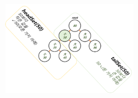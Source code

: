 <img src = "assets/built/postsImages/TheCornerstoneOfJava/2021-06-19-11cornerstoneJava13/img.png" width="80%" align="left"><br/>
